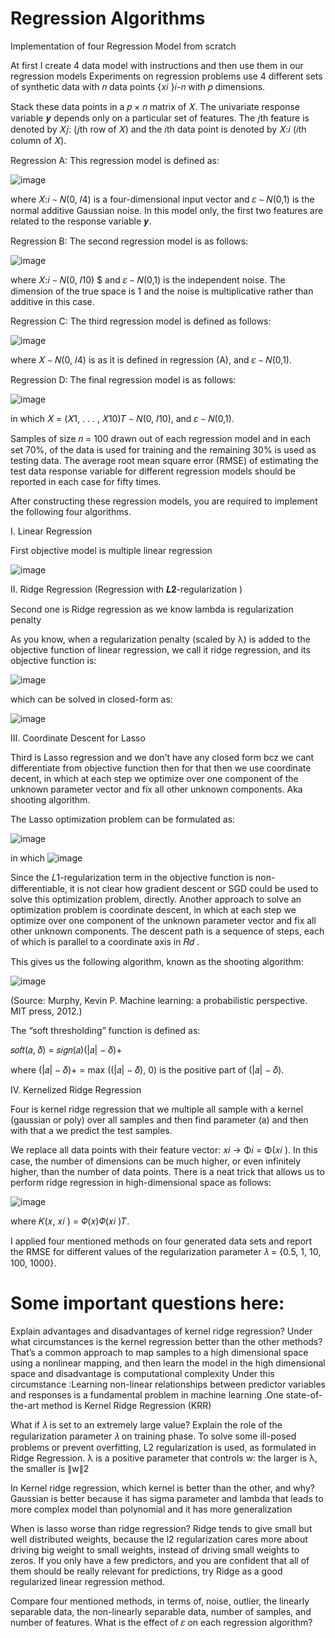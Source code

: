 # Regression Algorithms
Implementation of four Regression Model from scratch

At first I create 4 data model with instructions and then use them in our regression models
Experiments on regression problems use 4 different sets of synthetic data with 𝑛 data points {𝑥𝑖 }𝑖-𝑛 with 𝑝 dimensions.

Stack these data points in a 𝑝 × 𝑛 matrix of 𝑋. The univariate response variable 𝒚 depends only on a particular set of features. The 𝑗th feature is denoted by 𝑋𝑗: (𝑗th row of 𝑋) and the 𝑖th data point is denoted by 𝑋:𝑖 (𝑖th column of 𝑋).

Regression A: This regression model is defined as:

![image](https://user-images.githubusercontent.com/24508376/219643938-4cb1b901-52b2-48a9-af17-7ce592671720.png)

where 𝑋:𝑖 ∼ 𝑁(0, 𝐼4) is a four-dimensional input vector and 𝜀 ∼ 𝑁(0,1) is the normal additive Gaussian noise. In this model only, the first two features are related to the response variable 𝒚.

Regression B: The second regression model is as follows:

![image](https://user-images.githubusercontent.com/24508376/219643989-40fe5304-c7d3-43c8-99a6-b4228aa85d7f.png)

where 𝑋:𝑖 ∼ 𝑁(0, 𝐼10) $ and 𝜀 ∼ 𝑁(0,1) is the independent noise. The dimension of the true space is 1 and the noise is multiplicative rather than additive in this case.

Regression C: The third regression model is defined as follows:

![image](https://user-images.githubusercontent.com/24508376/219644221-f60b4fe5-c441-4feb-91b2-bf849caab38f.png)


where 𝑋 ∼ 𝑁(0, 𝐼4) is as it is defined in regression (A), and 𝜀 ∼ 𝑁(0,1).

Regression D: The final regression model is as follows:

![image](https://user-images.githubusercontent.com/24508376/219644389-56402b01-abcf-4329-b0cb-c4a7e92c0d20.png)


in which 𝑋 = (𝑋1, . . . , 𝑋10)𝑇 ∼ 𝑁(0, 𝐼10), and 𝜀 ∼ 𝑁(0,1).

Samples of size 𝑛 = 100 drawn out of each regression model and in each set 70%, of the data is used for training and the remaining 30% is used as testing data. The average root mean square error (RMSE) of estimating the test data response variable for different regression models should be reported in each case for fifty times.

After constructing these regression models, you are required to implement the following four algorithms.

I. Linear Regression

First objective model is multiple linear regression


![image](https://user-images.githubusercontent.com/24508376/219645018-60d17bb0-cd0c-4a8d-80e5-b874a502212b.png)


II. Ridge Regression (Regression with 𝑳𝟐-regularization )

Second one is Ridge regression as we know lambda is regularization penalty


As you know, when a regularization penalty (scaled by λ) is added to the objective function of linear regression, we call it ridge regression, and its objective function is:

![image](https://user-images.githubusercontent.com/24508376/219645218-c97f2835-d6c8-4672-8c07-b88b61be0a5d.png)

which can be solved in closed-form as:

![image](https://user-images.githubusercontent.com/24508376/219645280-e2c76a22-0b03-47cf-bba6-464ad633330d.png)


  III. Coordinate Descent for Lasso
  
  Third is Lasso regression and we don’t have any closed form bcz we cant differentiate from objective function then for that then we use coordinate decent, in which at each step we optimize over one component of the unknown parameter vector and fix all other unknown components. Aka shooting algorithm.

  
  The Lasso optimization problem can be formulated as:
  
  ![image](https://user-images.githubusercontent.com/24508376/219645404-220b7b2c-0fca-474d-b7b4-93964cd32d0a.png)


in which
![image](https://user-images.githubusercontent.com/24508376/219645453-c4f988c3-2ae8-45ea-8c9a-5f0e60d06e9d.png)


Since the 𝐿1-regularization term in the objective function is non-differentiable, it is not clear how gradient descent or SGD could be used to solve this optimization problem, directly. Another approach to solve an optimization problem is coordinate descent, in which at each step we optimize over one component of the unknown parameter vector and fix all other unknown components. The descent path is a sequence of steps, each of which is parallel to a coordinate axis in 𝑅𝑑 .

This gives us the following algorithm, known as the shooting algorithm:

![image](https://user-images.githubusercontent.com/24508376/219645590-71e56871-5b85-4f99-911e-187ea1fcf6df.png)

(Source: Murphy, Kevin P. Machine learning: a probabilistic perspective. MIT press, 2012.)

The “soft thresholding” function is defined as:

𝑠𝑜𝑓𝑡(𝑎, 𝛿) = 𝑠𝑖𝑔𝑛(𝑎)(|𝑎| − 𝛿)+

where (|𝑎| − 𝛿)+ = max ((|𝑎| − 𝛿), 0) is the positive part of (|𝑎| − 𝛿).

IV. Kernelized Ridge Regression

Four is kernel ridge regression that we multiple all sample with a kernel (gaussian or poly) over all samples and then find parameter (a) and then with that a we predict the test samples.


We replace all data points with their feature vector: 𝑥𝑖 → Φ𝑖 = Φ(𝑥𝑖 ). In this case, the number of dimensions can be much higher, or even infinitely higher, than the number of data points. There is a neat trick that allows us to perform ridge regression in high-dimensional space as follows:

![image](https://user-images.githubusercontent.com/24508376/219645782-72738094-4df1-4547-a9a3-96605019f6fd.png)

where 𝐾(𝑥, 𝑥𝑖 ) = 𝛷(𝑥)𝛷(𝑥𝑖 )𝑇.

I applied four mentioned methods on four generated data sets and report the RMSE for different values of the regularization parameter 𝜆 = {0.5, 1, 10, 100, 1000}.


# Some important questions here:

Explain advantages and disadvantages of kernel ridge regression? Under what circumstances is the kernel regression better than the other methods?
That’s a common approach to map samples to a high dimensional space using a nonlinear mapping, and then learn the model in the high dimensional space and disadvantage is computational complexity
Under this circumstance :Learning non-linear relationships between predictor variables and responses is a fundamental problem in machine learning .One state-of-the-art method is Kernel Ridge Regression (KRR)

What if 𝜆 is set to an extremely large value? Explain the role of the regularization parameter 𝜆 on training phase.
To solve some ill-posed problems or prevent overfitting, L2 regularization is used, as formulated in Ridge Regression. λ is a positive parameter that controls w: the larger is λ, the smaller is ∥w∥2

In Kernel ridge regression, which kernel is better than the other, and why?
Gaussian is better because it has sigma parameter and lambda that leads to more complex model than polynomial and it has more generalization

When is lasso worse than ridge regression?
Ridge tends to give small but well distributed weights, because the l2 regularization cares more about driving big weight to small weights, instead of driving small weights to zeros. If you only have a few predictors, and you are confident that all of them should be really relevant for predictions, try Ridge as a good regularized linear regression method.

Compare four mentioned methods, in terms of, noise, outlier, the linearly separable data, the non-linearly separable data, number of samples, and number of features. What is the effect of 𝜀 on each regression algorithm?






